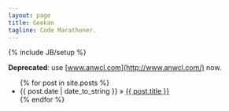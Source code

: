 ```yaml
---
layout: page
title: Geekan
tagline: Code Marathoner.
---
```

{% include JB/setup %}

**Deprecated**: use [www.anwcl.com](http://www.anwcl.com/) now.

<ul class="posts">
  {% for post in site.posts %}
    <li><span>{{ post.date | date_to_string }}</span> &raquo; <a href="{{ BASE_PATH }}{{ post.url }}">{{ post.title }}</a></li>
  {% endfor %}
</ul>


